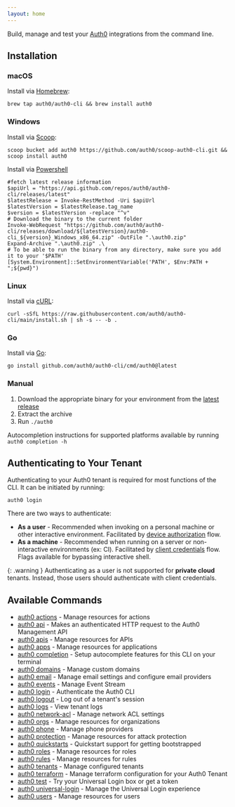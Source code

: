 ```yaml
---
layout: home
---
```


Build, manage and test your [Auth0](https://auth0.com/) integrations from the command line.

## Installation

### macOS

Install via [Homebrew](https://brew.sh/):

```
brew tap auth0/auth0-cli && brew install auth0
```

### Windows

Install via [Scoop](https://scoop.sh/):

```
scoop bucket add auth0 https://github.com/auth0/scoop-auth0-cli.git && scoop install auth0
```

Install via [Powershell](https://learn.microsoft.com/en-us/powershell/)

```
#fetch latest release information
$apiUrl = "https://api.github.com/repos/auth0/auth0-cli/releases/latest"
$latestRelease = Invoke-RestMethod -Uri $apiUrl
$latestVersion = $latestRelease.tag_name
$version = $latestVersion -replace "^v"
# Download the binary to the current folder
Invoke-WebRequest "https://github.com/auth0/auth0-cli/releases/download/${latestVersion}/auth0-cli_${version}_Windows_x86_64.zip" -OutFile ".\auth0.zip"
Expand-Archive ".\auth0.zip" .\
# To be able to run the binary from any directory, make sure you add it to your '$PATH'
[System.Environment]::SetEnvironmentVariable('PATH', $Env:PATH + ";${pwd}")
```

### Linux

Install via [cURL](https://curl.se/):

```
curl -sSfL https://raw.githubusercontent.com/auth0/auth0-cli/main/install.sh | sh -s -- -b .
```

### Go

Install via [Go](https://go.dev/):

```
go install github.com/auth0/auth0-cli/cmd/auth0@latest
```

### Manual

1. Download the appropriate binary for your environment from the [latest release](https://github.com/auth0/auth0-cli/releases/latest/)
2. Extract the archive
3. Run `./auth0`

Autocompletion instructions for supported platforms available by running `auth0 completion -h`

## Authenticating to Your Tenant

Authenticating to your Auth0 tenant is required for most functions of the CLI. It can be initiated by running:

```
auth0 login
```

There are two ways to authenticate:

- **As a user** - Recommended when invoking on a personal machine or other interactive environment. Facilitated by [device authorization](https://auth0.com/docs/get-started/authentication-and-authorization-flow/device-authorization-flow) flow.
- **As a machine** - Recommended when running on a server or non-interactive environments (ex: CI). Facilitated by [client credentials](https://auth0.com/docs/get-started/authentication-and-authorization-flow/client-credentials-flow) flow. Flags available for bypassing interactive shell.

{: .warning }
Authenticating as a user is not supported for **private cloud** tenants. Instead, those users should authenticate with client credentials.

## Available Commands

- [auth0 actions](auth0_actions.md) - Manage resources for actions
- [auth0 api](auth0_api.md) - Makes an authenticated HTTP request to the Auth0 Management API
- [auth0 apis](auth0_apis.md) - Manage resources for APIs
- [auth0 apps](auth0_apps.md) - Manage resources for applications
- [auth0 completion](auth0_completion.md) - Setup autocomplete features for this CLI on your terminal
- [auth0 domains](auth0_domains.md) - Manage custom domains
- [auth0 email](auth0_email.md) - Manage email settings and configure email providers
- [auth0 events](auth0_events.md) - Manage Event Stream
- [auth0 login](auth0_login.md) - Authenticate the Auth0 CLI
- [auth0 logout](auth0_logout.md) - Log out of a tenant's session
- [auth0 logs](auth0_logs.md) - View tenant logs
- [auth0 network-acl](auth0_network-acl.md) - Manage network ACL settings
- [auth0 orgs](auth0_orgs.md) - Manage resources for organizations
- [auth0 phone](auth0_phone.md) - Manage phone providers
- [auth0 protection](auth0_protection.md) - Manage resources for attack protection
- [auth0 quickstarts](auth0_quickstarts.md) - Quickstart support for getting bootstrapped
- [auth0 roles](auth0_roles.md) - Manage resources for roles
- [auth0 rules](auth0_rules.md) - Manage resources for rules
- [auth0 tenants](auth0_tenants.md) - Manage configured tenants
- [auth0 terraform](auth0_terraform.md) - Manage terraform configuration for your Auth0 Tenant
- [auth0 test](auth0_test.md) - Try your Universal Login box or get a token
- [auth0 universal-login](auth0_universal-login.md) - Manage the Universal Login experience
- [auth0 users](auth0_users.md) - Manage resources for users

